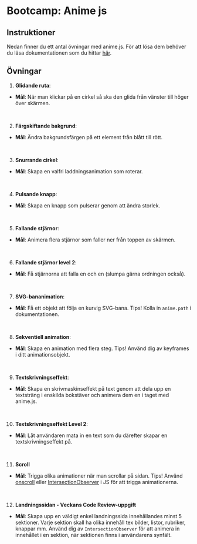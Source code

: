 # Bootcamp: Anime js

## Instruktioner

Nedan finner du ett antal övningar med anime.js. För att lösa dem behöver du läsa dokumentationen som du hittar [här](https://animejs.com/documentation/).

## Övningar

1. **Glidande ruta**:
- **Mål**: När man klickar på en cirkel så ska den glida från vänster till höger över skärmen.

  <br>

2. **Färgskiftande bakgrund**:
- **Mål**: Ändra bakgrundsfärgen på ett element från blått till rött.

  <br>

3. **Snurrande cirkel**:
- **Mål**: Skapa en valfri laddningsanimation som roterar.

  <br>

4. **Pulsande knapp**:
- **Mål**: Skapa en knapp som pulserar genom att ändra storlek.

  <br>

5. **Fallande stjärnor**:
- **Mål**: Animera flera stjärnor som faller ner från toppen av skärmen.

  <br>

6. **Fallande stjärnor level 2**:
- **Mål**: Få stjärnorna att falla en och en (slumpa gärna ordningen också).

  <br>

7. **SVG-bananimation**:
- **Mål**: Få ett objekt att följa en kurvig SVG-bana. Tips! Kolla in `anime.path` i dokumentationen.

  <br>

8. **Sekventiell animation**:
- **Mål**: Skapa en animation med flera steg. Tips! Använd dig av keyframes i ditt animationsobjekt.

  <br>

9. **Textskrivningseffekt**:
- **Mål**: Skapa en skrivmaskinseffekt på text genom att dela upp en textsträng i enskilda bokstäver och animera dem en i taget med anime.js.

  <br>

10. **Textskrivningseffekt Level 2**:
- **Mål**: Låt användaren mata in en text som du därefter skapar en textskrivningseffekt på.

  <br>

11. **Scroll**
- **Mål**: Trigga olika animationer när man scrollar på sidan. Tips! Använd [onscroll](https://developer.mozilla.org/en-US/docs/Web/API/Element/scroll_event) eller [IntersectionObserver](https://developer.mozilla.org/en-US/docs/Web/API/Intersection_Observer_API) i JS för att trigga animationerna.
   
  <br>

12. **Landningssidan - Veckans Code Review-uppgift**
- **Mål**: Skapa upp en väldigt enkel landningssida innehållandes minst 5 sektioner. Varje sektion skall ha olika innehåll tex bilder, listor, rubriker, knappar mm. Använd dig av ```IntersectionObserver``` för att animera in innehållet i en sektion, när sektionen finns i användarens synfält.
